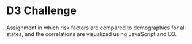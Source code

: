 # D3 Challenge
Assignment in which risk factors are compared to demographics for all states, and the correlations are visualized using JavaScript and D3. 
